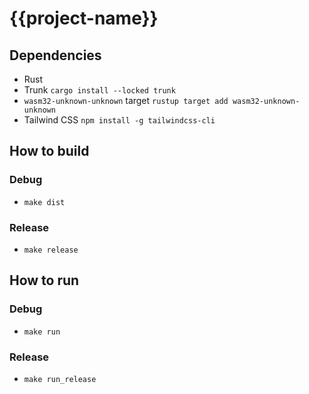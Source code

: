 # {{project-name}}

## Dependencies
* Rust
* Trunk `cargo install --locked trunk`
* `wasm32-unknown-unknown` target `rustup target add wasm32-unknown-unknown`
* Tailwind CSS `npm install -g tailwindcss-cli`

## How to build
### Debug
* `make dist`
### Release
* `make release`

## How to run
### Debug
* `make run`
### Release
* `make run_release`